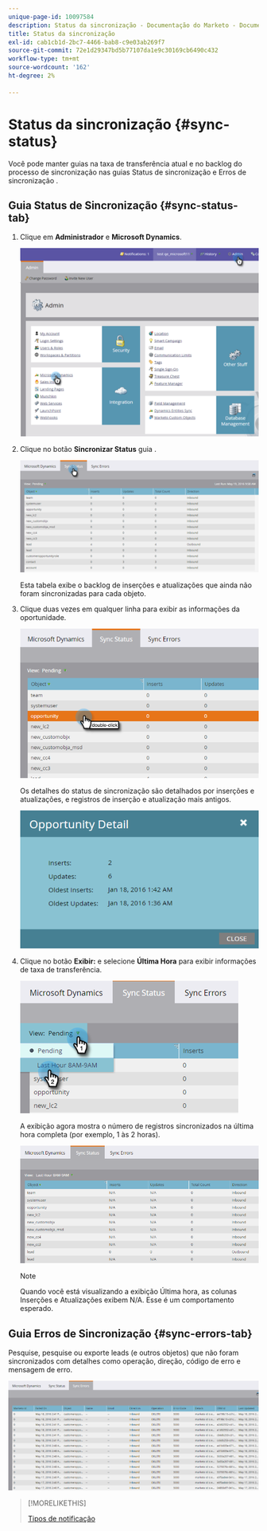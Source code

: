 ```yaml
---
unique-page-id: 10097584
description: Status da sincronização - Documentação do Marketo - Documentação do produto
title: Status da sincronização
exl-id: cab1cb1d-2bc7-4466-bab8-c9e03ab269f7
source-git-commit: 72e1d29347bd5b77107da1e9c30169cb6490c432
workflow-type: tm+mt
source-wordcount: '162'
ht-degree: 2%

---
```


# Status da sincronização {#sync-status}

Você pode manter guias na taxa de transferência atual e no backlog do processo de sincronização nas guias Status de sincronização e Erros de sincronização .

## Guia Status de Sincronização {#sync-status-tab}

1. Clique em **Administrador** e **Microsoft Dynamics**.

   ![](assets/image2016-1-20-11-3a34-3a14.png)

1. Clique no botão **Sincronizar Status** guia .

   ![](assets/image2016-5-19-10-3a1-3a11.png)

   Esta tabela exibe o backlog de inserções e atualizações que ainda não foram sincronizadas para cada objeto.

1. Clique duas vezes em qualquer linha para exibir as informações da oportunidade.

   ![](assets/image2016-5-19-10-3a3-3a21.png)

   Os detalhes do status de sincronização são detalhados por inserções e atualizações, e registros de inserção e atualização mais antigos.

   ![](assets/image2016-1-22-10-3a51-3a10.png)

1. Clique no botão **Exibir:** e selecione **Última Hora** para exibir informações de taxa de transferência.

   ![](assets/image2016-5-19-10-3a20-3a7.png)

   A exibição agora mostra o número de registros sincronizados na última hora completa (por exemplo, 1 às 2 horas).

   ![](assets/image2016-5-19-10-3a22-3a15.png)

   >[!NOTE]
   >
   >Quando você está visualizando a exibição Última hora, as colunas Inserções e Atualizações exibem N/A. Esse é um comportamento esperado.

## Guia Erros de Sincronização {#sync-errors-tab}

Pesquise, pesquise ou exporte leads (e outros objetos) que não foram sincronizados com detalhes como operação, direção, código de erro e mensagem de erro.

![](assets/image2016-5-19-10-3a26-3a35.png)

>[!MORELIKETHIS]
>
>[Tipos de notificação](/help/marketo/product-docs/core-marketo-concepts/miscellaneous/understanding-notifications/notification-types.md)
